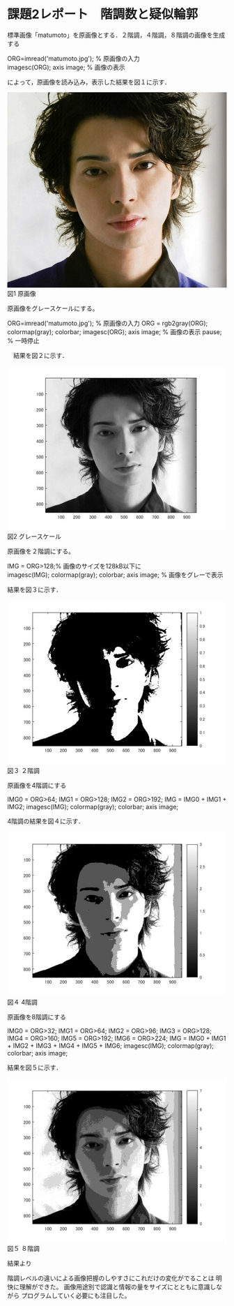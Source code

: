 # 課題2レポート　階調数と疑似輪郭
標準画像「matumoto」を原画像とする．２階調，４階調，８階調の画像を生成する 

 ORG=imread('matumoto.jpg'); % 原画像の入力   
 imagesc(ORG); axis image; % 画像の表示 
 
 
 によって，原画像を読み込み，表示した結果を図１に示す． 
 
 
 ![原画像](https://github.com/masamisakurai/lecture_image_processing/blob/master/matumoto.jpg)
 図1 原画像 
 
 原画像をグレースケールにする。

 ORG=imread('matumoto.jpg'); % 原画像の入力 
 ORG = rgb2gray(ORG); colormap(gray); colorbar; 
 imagesc(ORG); axis image; % 画像の表示 
 pause; % 一時停止 
 
　結果を図２に示す． 
 
 ![原画像](https://github.com/masamisakurai/lecture_image_processing/blob/master/kadai2-1.jpg)   
 図2 グレースケール 
 
 原画像を２階調にする。
 
 IMG = ORG>128;% 画像のサイズを128kB以下に  
 imagesc(IMG); colormap(gray); colorbar;  axis image; % 画像をグレーで表示
 
 結果を図３に示す． 
 
 ![原画像](https://github.com/masamisakurai/lecture_image_processing/blob/master/kadai2-2.jpg)   
 図３ ２階調 
 
 
 原画像を4階調にする 
 
 
IMG0 = ORG>64; 
IMG1 = ORG>128; 
IMG2 = ORG>192; 
IMG = IMG0 + IMG1 + IMG2; 
imagesc(IMG); colormap(gray); colorbar;  axis image; 

 4階調の結果を図４に示す． 
 
 
 ![原画像](https://github.com/masamisakurai/lecture_image_processing/blob/master/kadai2-3.jpg)   
 図４ 4階調
 
 
 原画像を8階調にする 
 
IMG0 = ORG>32;
IMG1 = ORG>64;
IMG2 = ORG>96;
IMG3 = ORG>128;
IMG4 = ORG>160;
IMG5 = ORG>192; 
IMG6 = ORG>224;
IMG = IMG0 + IMG1 + IMG2 + IMG3 + IMG4 + IMG5 + IMG6; 
imagesc(IMG); colormap(gray); colorbar;  axis image; 
 
 
 結果を図５に示す． 
 
 ![原画像](https://github.com/masamisakurai/lecture_image_processing/blob/master/kadai2-4.jpg)   
 図５ ８階調 

結果より

階調レベルの違いによる画像把握のしやすさにこれだけの変化がでることは
明快に理解ができた。
画像用途別で認識と情報の量をサイズにとともに意識しながら
プログラムしていく必要にも注目した。
